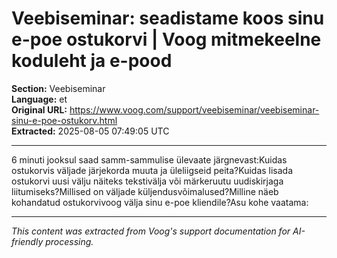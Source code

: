 # Veebiseminar: seadistame koos sinu e-poe ostukorvi | Voog mitmekeelne koduleht ja e-pood

**Section:** Veebiseminar  
**Language:** et  
**Original URL:** https://www.voog.com/support/veebiseminar/veebiseminar-sinu-e-poe-ostukorv.html  
**Extracted:** 2025-08-05 07:49:05 UTC

---

6 minuti jooksul saad samm-sammulise ülevaate järgnevast:Kuidas ostukorvis väljade järjekorda muuta ja üleliigseid peita?Kuidas lisada ostukorvi uusi välju näiteks tekstivälja või märkeruutu uudiskirjaga liitumiseks?Millised on väljade küljendusvõimalused?Milline näeb kohandatud ostukorvivoog välja sinu e-poe kliendile?Asu kohe vaatama:

---

*This content was extracted from Voog's support documentation for AI-friendly processing.*

